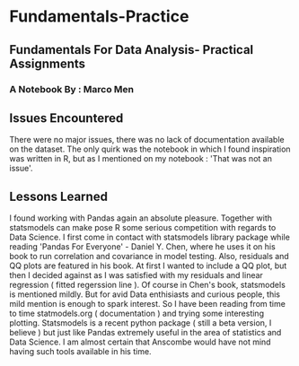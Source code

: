 # Fundamentals-Practice
## Fundamentals For Data Analysis- Practical Assignments
### A Notebook By : Marco Men

## Issues Encountered

There were no major issues, there was no lack of documentation available on the dataset. The only quirk was the notebook in which I found inspiration was written in R, but as I mentioned on my notebook : 'That was not an issue'.


## Lessons Learned

I found working with Pandas again an absolute pleasure. Together with statsmodels can make pose R some serious competition with regards to Data Science.
I first come in contact with statsmodels library package while reading 'Pandas For Everyone' - Daniel Y. Chen, where he uses it on his book to run correlation and covariance in model testing. Also, residuals and QQ plots are featured in his book.
At first I wanted to include a QQ plot, but then I decided against as I was satisfied with my residuals and linear regression ( fitted regerssion line ).
Of course in Chen's book, statsmodels is mentioned mildly. But for avid Data enthisiasts and curious people, this mild mention is enough to spark interest. So I have been reading from time to time statmodels.org ( documentation ) and trying some interesting plotting.
Statsmodels is a recent python package ( still a beta version, I believe ) but just like Pandas extremely useful in the area of statistics and Data Science. 
I am almost certain that Anscombe would have not mind having such tools available in his time.
